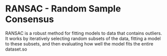 # RANSAC - Random Sample Consensus

RANSAC is a robust method for fitting models to data that contains outliers. It works by iteratively selecting random subsets of the data, fitting a model to these subsets, and then evaluating how well the model fits the entire dataset.so 